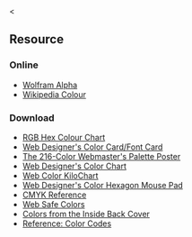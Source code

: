 &lt;

Resource
--------

### Online

-   [Wolfram Alpha](http://www.wolframalpha.com/examples/Colors.html)
-   [Wikipedia Colour](http://en.wikipedia.org/wiki/Colour)

### Download

-   [RGB Hex Colour Chart](static/cs/colourchart.png)
-   [Web Designer's Color Card/Font Card](static/cs/fc_800.jpg)
-   [The 216-Color Webmaster's Palette Poster](static/cs/post1092.jpg)
-   [Web Designer's Color Chart](static/cs/chart_847.gif)
-   [Web Color KiloChart](static/cs/kilochart_900.jpg)
-   [Web Designer's Color Hexagon Mouse Pad](static/cs/hexagon_800.gif)
-   [CMYK Reference](static/cs/gamutgrid.pdf)
-   [Web Safe Colors](http://www.cookwood.com/html/colors/websafecolors.html)
-   [Colors from the Inside Back Cover](http://www.elizabethcastro.com/html/colors/backflapcolors.html)
-   [Reference: Color Codes](http://www.webmonkey.com/webmonkey/reference/color_codes/)
